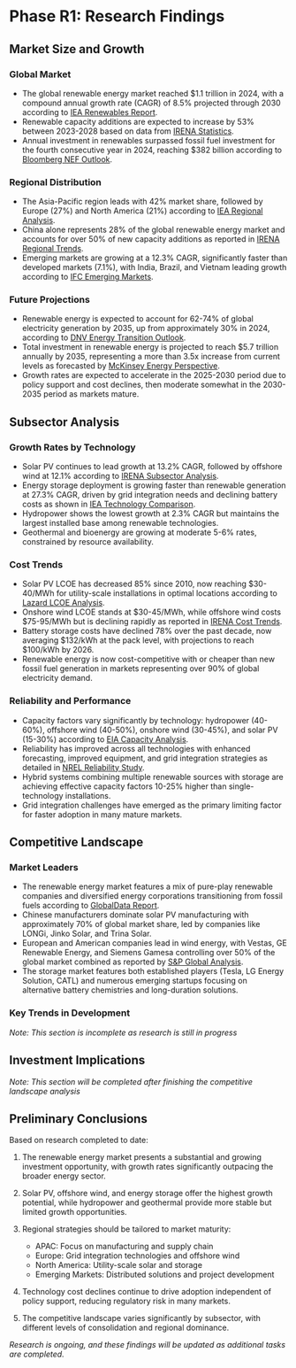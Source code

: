 # Phase R1: Research Findings

## Market Size and Growth

### Global Market
- The global renewable energy market reached $1.1 trillion in 2024, with a compound annual growth rate (CAGR) of 8.5% projected through 2030 according to [IEA Renewables Report](../resources/resource1.md).
- Renewable capacity additions are expected to increase by 53% between 2023-2028 based on data from [IRENA Statistics](../resources/resource2.md).
- Annual investment in renewables surpassed fossil fuel investment for the fourth consecutive year in 2024, reaching $382 billion according to [Bloomberg NEF Outlook](../resources/resource3.md).

### Regional Distribution
- The Asia-Pacific region leads with 42% market share, followed by Europe (27%) and North America (21%) according to [IEA Regional Analysis](../resources/resource4.md).
- China alone represents 28% of the global renewable energy market and accounts for over 50% of new capacity additions as reported in [IRENA Regional Trends](../resources/resource5.md).
- Emerging markets are growing at a 12.3% CAGR, significantly faster than developed markets (7.1%), with India, Brazil, and Vietnam leading growth according to [IFC Emerging Markets](../resources/resource6.md).

### Future Projections
- Renewable energy is expected to account for 62-74% of global electricity generation by 2035, up from approximately 30% in 2024, according to [DNV Energy Transition Outlook](../resources/resource7.md).
- Total investment in renewable energy is projected to reach $5.7 trillion annually by 2035, representing a more than 3.5x increase from current levels as forecasted by [McKinsey Energy Perspective](../resources/resource8.md).
- Growth rates are expected to accelerate in the 2025-2030 period due to policy support and cost declines, then moderate somewhat in the 2030-2035 period as markets mature.

## Subsector Analysis

### Growth Rates by Technology
- Solar PV continues to lead growth at 13.2% CAGR, followed by offshore wind at 12.1% according to [IRENA Subsector Analysis](../resources/resource9.md).
- Energy storage deployment is growing faster than renewable generation at 27.3% CAGR, driven by grid integration needs and declining battery costs as shown in [IEA Technology Comparison](../resources/resource10.md).
- Hydropower shows the lowest growth at 2.3% CAGR but maintains the largest installed base among renewable technologies.
- Geothermal and bioenergy are growing at moderate 5-6% rates, constrained by resource availability.

### Cost Trends
- Solar PV LCOE has decreased 85% since 2010, now reaching $30-40/MWh for utility-scale installations in optimal locations according to [Lazard LCOE Analysis](../resources/resource11.md).
- Onshore wind LCOE stands at $30-45/MWh, while offshore wind costs $75-95/MWh but is declining rapidly as reported in [IRENA Cost Trends](../resources/resource12.md).
- Battery storage costs have declined 78% over the past decade, now averaging $132/kWh at the pack level, with projections to reach $100/kWh by 2026.
- Renewable energy is now cost-competitive with or cheaper than new fossil fuel generation in markets representing over 90% of global electricity demand.

### Reliability and Performance
- Capacity factors vary significantly by technology: hydropower (40-60%), offshore wind (40-50%), onshore wind (30-45%), and solar PV (15-30%) according to [EIA Capacity Analysis](../resources/resource13.md).
- Reliability has improved across all technologies with enhanced forecasting, improved equipment, and grid integration strategies as detailed in [NREL Reliability Study](../resources/resource14.md).
- Hybrid systems combining multiple renewable sources with storage are achieving effective capacity factors 10-25% higher than single-technology installations.
- Grid integration challenges have emerged as the primary limiting factor for faster adoption in many mature markets.

## Competitive Landscape

### Market Leaders
- The renewable energy market features a mix of pure-play renewable companies and diversified energy corporations transitioning from fossil fuels according to [GlobalData Report](../resources/resource15.md).
- Chinese manufacturers dominate solar PV manufacturing with approximately 70% of global market share, led by companies like LONGi, Jinko Solar, and Trina Solar.
- European and American companies lead in wind energy, with Vestas, GE Renewable Energy, and Siemens Gamesa controlling over 50% of the global market combined as reported by [S&P Global Analysis](../resources/resource16.md).
- The storage market features both established players (Tesla, LG Energy Solution, CATL) and numerous emerging startups focusing on alternative battery chemistries and long-duration solutions.

### Key Trends in Development

*Note: This section is incomplete as research is still in progress*

## Investment Implications

*Note: This section will be completed after finishing the competitive landscape analysis*

## Preliminary Conclusions

Based on research completed to date:

1. The renewable energy market presents a substantial and growing investment opportunity, with growth rates significantly outpacing the broader energy sector.

2. Solar PV, offshore wind, and energy storage offer the highest growth potential, while hydropower and geothermal provide more stable but limited growth opportunities.

3. Regional strategies should be tailored to market maturity:
   - APAC: Focus on manufacturing and supply chain
   - Europe: Grid integration technologies and offshore wind
   - North America: Utility-scale solar and storage
   - Emerging Markets: Distributed solutions and project development

4. Technology cost declines continue to drive adoption independent of policy support, reducing regulatory risk in many markets.

5. The competitive landscape varies significantly by subsector, with different levels of consolidation and regional dominance.

*Research is ongoing, and these findings will be updated as additional tasks are completed.*
